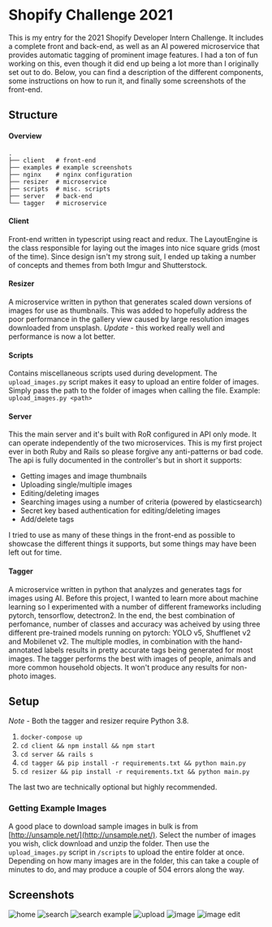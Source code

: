 # Shopify Challenge 2021

This is my entry for the 2021 Shopify Developer Intern Challenge. It includes a complete front
and back-end, as well as an AI powered microservice that provides automatic tagging of prominent 
image features. I had a ton of fun working on this, even though it did end up being a lot more than
I originally set out to do. Below, you can find a description of the different components, some 
instructions on how to run it, and finally some screenshots of the front-end.

## Structure

#### Overview
```
.
├── client   # front-end
├── examples # example screenshots
├── nginx    # nginx configuration
├── resizer  # microservice
├── scripts  # misc. scripts
├── server   # back-end
└── tagger   # microservice
```

#### Client

Front-end written in typescript using react and redux. The LayoutEngine is the class 
responsible for laying out the images into nice square grids (most of the time). Since
design isn't my strong suit, I ended up taking a number of concepts and themes from both
Imgur and Shutterstock.

#### Resizer

A microservice written in python that generates scaled down versions of 
images for use as thumbnails. This was added to hopefully address the poor
performance in the gallery view caused by large resolution images downloaded
from unsplash. *Update* - this worked really well and performance is now a lot better.

#### Scripts

Contains miscellaneous scripts used during development. The `upload_images.py`
script makes it easy to upload an entire folder of images. Simply pass the path
to the folder of images when calling the file. Example: `upload_images.py <path>`

#### Server

This the main server and it's built with RoR configured in API only mode. It can
operate independently of the two microservices. This is my first project ever in
both Ruby and Rails so please forgive any anti-patterns or bad code. The api is fully
documented in the controller's but in short it supports:

- Getting images and image thumbnails
- Uploading single/multiple images
- Editing/deleting images
- Searching images using a number of criteria (powered by elasticsearch)
- Secret key based authentication for editing/deleting images
- Add/delete tags

I tried to use as many of these things in the front-end as possible to showcase the 
different things it supports, but some things may have been left out for time.


#### Tagger

A microservice written in python that analyzes and generates tags for images using
AI. Before this project, I wanted to learn more about machine learning so I experimented
with a number of different frameworks including pytorch, tensorflow, detectron2. In the
end, the best combination of perfomance, number of classes and accuracy was acheived by
using three different pre-trained models running on pytorch: YOLO v5, Shufflenet v2 and
Mobilenet v2.  The multiple modles, in combination with the hand-annotated labels results 
in pretty accurate tags being generated for most images. The tagger performs the best with
images  of people, animals and more common household objects. It won't produce any results 
for non-photo images.

## Setup

*Note* - Both the tagger and resizer require Python 3.8.

1. `docker-compose up`
2. `cd client && npm install && npm start`
3. `cd server && rails s`
4. `cd tagger && pip install -r requirements.txt && python main.py`
5. `cd resizer && pip install -r requirements.txt && python main.py`

The last two are technically optional but highly recommended.

### Getting Example Images

A good place to download sample images in bulk is from [http://unsample.net/](http://unsample.net/).
Select the number of images you wish, click download and unzip the folder. Then use the `upload_images.py`
script in `/scripts` to upload the entire folder at once. Depending on how many images are in the folder, 
this can take a couple of minutes to do, and may produce a couple of 504 errors along the way.


## Screenshots

![home](examples/home_page.png)
![search](examples/search_page.png)
![search example](examples/search_example.png)
![upload](examples/upload_page.png)
![image](examples/image_example.png)
![image edit](examples/image_edit_page.png)
